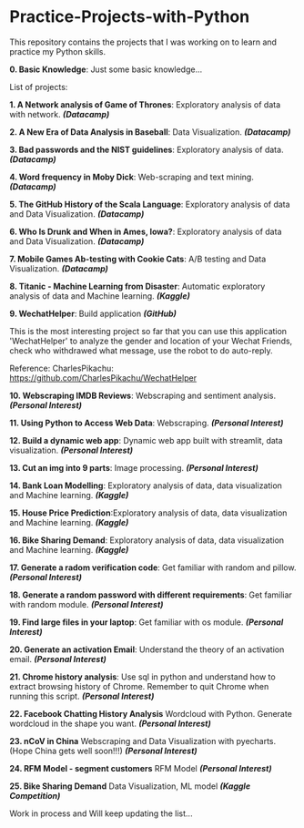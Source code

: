 # Practice-Projects-with-Python

This repository contains the projects that I was working on to learn and practice my Python skills.

**0. Basic Knowledge**: Just some basic knowledge...

List of projects:

**1. A Network analysis of Game of Thrones**: Exploratory analysis of data with network. ***(Datacamp)***

**2. A New Era of Data Analysis in Baseball**: Data Visualization. ***(Datacamp)***

**3. Bad passwords and the NIST guidelines**: Exploratory analysis of data. ***(Datacamp)***

**4. Word frequency in Moby Dick**: Web-scraping and text mining. ***(Datacamp)***

**5. The GitHub History of the Scala Language**: Exploratory analysis of data and Data Visualization. ***(Datacamp)***

**6. Who Is Drunk and When in Ames, Iowa?**: Exploratory analysis of data and Data Visualization. ***(Datacamp)***

**7. Mobile Games Ab-testing with Cookie Cats**: A/B testing and Data Visualization. ***(Datacamp)***

**8. Titanic - Machine Learning from Disaster**: Automatic exploratory analysis of data and Machine learning. ***(Kaggle)***

**9. WechatHelper**: Build application ***(GitHub)***

This is the most interesting project so far that you can use this application 'WechatHelper' to analyze the gender and location of your Wechat Friends, check who withdrawed what message, use the robot to do auto-reply. 

Reference: CharlesPikachu: https://github.com/CharlesPikachu/WechatHelper

**10. Webscraping IMDB Reviews**: Webscraping and sentiment analysis. ***(Personal Interest)***

**11. Using Python to Access Web Data**: Webscraping. ***(Personal Interest)***

**12. Build a dynamic web app**: Dynamic web app built with streamlit, data visualization. ***(Personal Interest)***

**13. Cut an img into 9 parts**: Image processing. ***(Personal Interest)***

**14. Bank Loan Modelling**: Exploratory analysis of data, data visualization and Machine learning. ***(Kaggle)***

**15. House Price Prediction**:Exploratory analysis of data, data visualization and Machine learning. ***(Kaggle)***

**16. Bike Sharing Demand**: Exploratory analysis of data, data visualization and Machine learning. ***(Kaggle)***

**17. Generate a radom verification code**: Get familiar with random and pillow. ***(Personal Interest)*** 

**18. Generate a random password with different requirements**: Get familiar with random module. ***(Personal Interest)*** 

**19. Find large files in your laptop**: Get familiar with os module. ***(Personal Interest)***

**20. Generate an activation Email**: Understand the theory of an activation email. ***(Personal Interest)***

**21. Chrome history analysis**: Use sql in python and understand how to extract browsing history of Chrome. Remember to quit Chrome when running this script. ***(Personal Interest)***

**22. Facebook Chatting History Analysis** Wordcloud with Python. Generate wordcloud in the shape you want.  ***(Personal Interest)***

**23. nCoV in China** Webscraping and Data Visualization with pyecharts. (Hope China gets well soon!!!)  ***(Personal Interest)***

**24. RFM Model - segment customers** RFM Model  ***(Personal Interest)***

**25. Bike Sharing Demand** Data Visualization, ML model  ***(Kaggle Competition)***

Work in process and Will keep updating the list...

